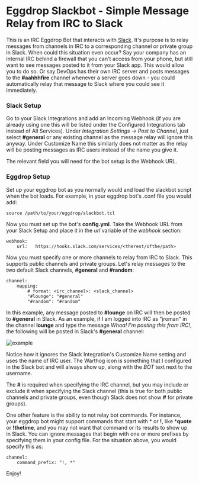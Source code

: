 Eggdrop Slackbot - Simple Message Relay from IRC to Slack
================

This is an IRC Eggdrop Bot that interacts with [Slack](https://slack.com/).  It's purpose is to relay messages from channels in IRC to a corresponding channel or private group in Slack.  When could this situation even occur?  Say your company has an internal IRC behind a firewall that you can't access from your phone, but still want to see messages posted to it from your Slack app.  This would allow you to do so.  Or say DevOps has their own IRC server and posts messages to the **#aahhhfire** channel whenever a server goes down - you could automatically relay that message to Slack where you could see it immediately.

### Slack Setup

Go to your Slack Integrations and add an Incoming Webhook (if you are already using one this will be listed under the Configured Integrations tab instead of All Services).  Under *Integration Settings -> Post to Channel*, just select **#general** or any existing channel as the message relay will ignore this anyway.  Under Customize Name this similarly does not matter as the relay will be posting messages as IRC users instead of the name you give it.

The relevant field you will need for the bot setup is the Webhook URL.

### Eggdrop Setup

Set up your eggdrop bot as you normally would and load the slackbot script when the bot loads.  For example, in your eggdrop bot's .conf file you would add:

    source /path/to/your/eggdrop/slackbot.tcl

Now you must set up the bot's **config.yml**.  Take the Webhook URL from your Slack Setup and place it in the *url* variable of the *webhook* section:

    webhook:
        url:   https://hooks.slack.com/services/<therest/ofthe/path>

Now you must specify one or more channels to relay from IRC to Slack.  This supports public channels and private groups.  Let's relay messages to the two default Slack channels, **#general** and **#random**:

    channel:
        mapping:
            # format: <irc_channel>: <slack_channel>
            "#lounge": "#general"
            "#random": "#random"

In this example, any message posted to **#lounge** on IRC will then be posted to **#general** in Slack.  As an example,  if I am logged into IRC as "jroman" in the channel **lounge** and type the message *Whoa! I'm posting this from IRC!*, the following will be posted in Slack's **#general** channel:

![example](https://raw.githubusercontent.com/jasonroman/eggdrop-slackbot/master/example.png)

Notice how it ignores the Slack Integration's Customize Name setting and uses the name of IRC user.  The Warthog icon is something that I configured in the Slack bot and will always show up, along with the *BOT* text next to the username.

The **#** is required when specifying the IRC channel, but you may include or exclude it when specifying the Slack channel (this is true for both public channels and private groups, even though Slack does not show **#** for private groups).

One other feature is the ability to not relay bot commands.  For instance, your eggdrop bot might support commands that start with * or **!**, like ***quote** or **!thetime**, and you may not want that command or its results to show up in Slack.  You can ignore messages that begin with one or more prefixes by specifying them in your config file.  For the situation above, you would specify this as:

    channel:
        command_prefix: "!, *"

Enjoy!
